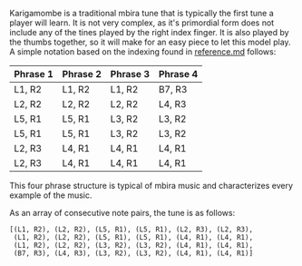 Karigamombe is a traditional mbira tune that is typically the first tune a player will learn. It is not very complex, as it's primordial form does not include any of the tines played by the right index finger. It is also played by the thumbs together, so it will make for an easy piece to let this model play. A simple notation based on the indexing found in [reference.md](reference.md) follows:

| Phrase 1 | Phrase 2 | Phrase 3 | Phrase 4 |
| -------- | -------- | -------- | -------- |
| L1, R2   | L1, R2   | L1, R2   | B7, R3   |
| L2, R2   | L2, R2   | L2, R2   | L4, R3   |
| L5, R1   | L5, R1   | L3, R2   | L3, R2   |
| L5, R1   | L5, R1   | L3, R2   | L3, R2   |
| L2, R3   | L4, R1   | L4, R1   | L4, R1   |
| L2, R3   | L4, R1   | L4, R1   | L4, R1   |

This four phrase structure is typical of mbira music and characterizes every example of the music.

As an array of consecutive note pairs, the tune is as follows:

```
[(L1, R2), (L2, R2), (L5, R1), (L5, R1), (L2, R3), (L2, R3),
 (L1, R2), (L2, R2), (L5, R1), (L5, R1), (L4, R1), (L4, R1),
 (L1, R2), (L2, R2), (L3, R2), (L3, R2), (L4, R1), (L4, R1),
 (B7, R3), (L4, R3), (L3, R2), (L3, R2), (L4, R1), (L4, R1)]

```
